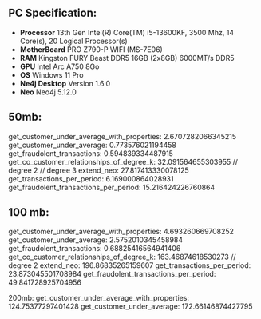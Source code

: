 ## PC Specification:
 - **Processor** 13th Gen Intel(R) Core(TM) i5-13600KF, 3500 Mhz, 14 Core(s), 20 Logical Processor(s)
 - **MotherBoard**  PRO Z790-P WIFI (MS-7E06)
 - **RAM** Kingston FURY Beast DDR5 16GB (2x8GB) 6000MT/s DDR5
 - **GPU** Intel Arc A750 8Go
 - **OS** Windows 11 Pro
 - **Ne4j Desktop** Version 1.6.0
 - **Neo** Neo4j 5.12.0

## 50mb:
get_customer_under_average_with_properties: 2.6707282066345215
get_customer_under_average: 0.773576021194458
get_fraudolent_transactions: 0.594839334487915
get_co_customer_relationships_of_degree_k: 32.091564655303955 // degree 2 
// degree 3
extend_neo: 27.817413330078125
get_transactions_per_period: 6.169000864028931
get_fraudolent_transactions_per_period: 15.216424226760864

## 100 mb:
get_customer_under_average_with_properties: 4.693260669708252
get_customer_under_average: 2.5752010345458984
get_fraudolent_transactions: 0.68825416564941406
get_co_customer_relationships_of_degree_k: 163.46874618530273 // degree 2
extend_neo: 196.86835265159607
get_transactions_per_period: 23.873045501708984
get_fraudolent_transactions_per_period: 49.841728925704956

200mb:
get_customer_under_average_with_properties: 124.75377297401428
get_customer_under_average: 172.66146874427795